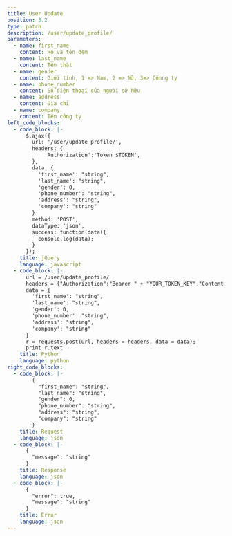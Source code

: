 ```yaml
---
title: User Update
position: 3.2
type: patch
description: /user/update_profile/
parameters:
  - name: first_name
    content: Họ và tên đệm
  - name: last_name
    content: Tên thật
  - name: gender
    content: Giới tính, 1 => Nam, 2 => Nữ, 3=> Cônng ty
  - name: phone_number
    content: Số điện thoại của người sở hữu
  - name: address
    content: Địa chỉ
  - name: company
    content: Tên công ty
left_code_blocks:
  - code_block: |-
      $.ajax({
        url: '/user/update_profile/',
        headers: {
            'Authorization':'Token $TOKEN',
        },
        data: {
          'first_name': "string",
          'last_name': "string",
          'gender': 0,
          'phone_number': "string",
          'address': "string",
          'company': "string"
        }
        method: 'POST',
        dataType: 'json',
        success: function(data){
          console.log(data);
        }
      });
    title: jQuery
    language: javascript
  - code_block: |-
      url = /user/update_profile/
      headers = {"Authorization":"Bearer " + "YOUR_TOKEN_KEY","Content-Type":"application/json"}
      data = {
        'first_name': "string",
        'last_name': "string",
        'gender': 0,
        'phone_number': "string",
        'address': "string",
        'company': "string"
      }
      r = requests.post(url, headers = headers, data = data);
      print r.text
    title: Python
    language: python
right_code_blocks:
  - code_block: |-
        {
          "first_name": "string",
          "last_name": "string",
          "gender": 0,
          "phone_number": "string",
          "address": "string",
          "company": "string"
        }
    title: Request
    language: json
  - code_block: |-
      {
        "message": "string"
      }
    title: Response
    language: json
  - code_block: |-
      {
        "error": true,
        "message": "string"
      }
    title: Error
    language: json
---
```






